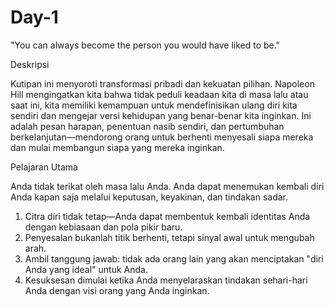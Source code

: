 # Day-1
"You can always become the person you would have liked to be." 

Deskripsi

Kutipan ini menyoroti transformasi pribadi dan kekuatan pilihan. Napoleon Hill mengingatkan kita bahwa tidak peduli keadaan kita di masa lalu atau saat ini, kita memiliki kemampuan untuk mendefinisikan ulang diri kita sendiri dan mengejar versi kehidupan yang benar-benar kita inginkan. Ini adalah pesan harapan, penentuan nasib sendiri, dan pertumbuhan berkelanjutan—mendorong orang untuk berhenti menyesali siapa mereka dan mulai membangun siapa yang mereka inginkan.

Pelajaran Utama

Anda tidak terikat oleh masa lalu Anda. Anda dapat menemukan kembali diri Anda kapan saja melalui keputusan, keyakinan, dan tindakan sadar.
1.	Citra diri tidak tetap—Anda dapat membentuk kembali identitas Anda dengan kebiasaan dan pola pikir baru.
2.	Penyesalan bukanlah titik berhenti, tetapi sinyal awal untuk mengubah arah.
3.	Ambil tanggung jawab: tidak ada orang lain yang akan menciptakan "diri Anda yang ideal" untuk Anda.
4.	Kesuksesan dimulai ketika Anda menyelaraskan tindakan sehari-hari Anda dengan visi orang yang Anda inginkan.
